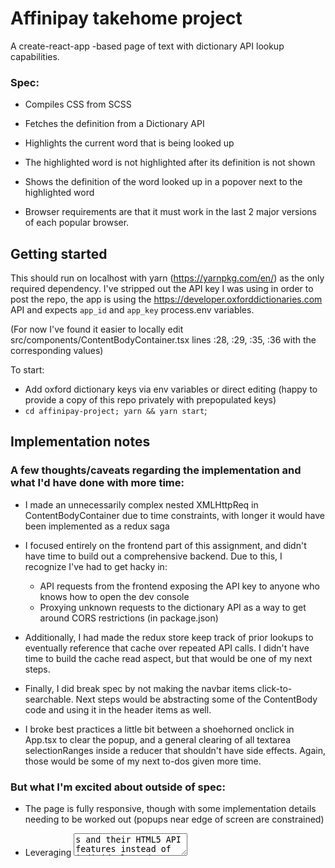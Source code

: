 # Affinipay takehome project

A create-react-app -based page of text with dictionary API lookup capabilities.

### Spec:

- Compiles CSS from SCSS

- Fetches the definition from a Dictionary API

- Highlights the current word that is being looked up

- The highlighted word is not highlighted after its definition is not shown

- Shows the definition of the word looked up in a popover next to the highlighted word

- Browser requirements are that it must work in the last 2 major versions of each popular browser.

## Getting started

This should run on localhost with yarn (https://yarnpkg.com/en/) as the only required dependency. I've stripped out the API key I was using in order to post the repo, the app is using the https://developer.oxforddictionaries.com API and expects `app_id` and `app_key` process.env variables.

(For now I've found it easier to locally edit src/components/ContentBodyContainer.tsx lines :28, :29, :35, :36 with the corresponding values)

To start: 
- Add oxford dictionary keys via env variables or direct editing (happy to provide a copy of this repo privately with prepopulated keys)
- `cd affinipay-project; yarn && yarn start`;

## Implementation notes

### A few thoughts/caveats regarding the implementation and what I'd have done with more time:

- I made an unnecessarily complex nested XMLHttpReq in ContentBodyContainer due to time constraints, with longer it would have been implemented as a redux saga

- I focused entirely on the frontend part of this assignment, and didn't have time to build out a comprehensive backend. Due to this, I recognize I've had to get hacky in:
  - API requests from the frontend exposing the API key to anyone who knows how to open the dev console
  - Proxying unknown requests to the dictionary API as a way to get around CORS restrictions (in package.json)

- Additionally, I had made the redux store keep track of prior lookups to eventually reference that cache over repeated API calls. I didn't have time to build the cache read aspect, but that would be one of my next steps.

- Finally, I did break spec by not making the navbar items click-to-searchable. Next steps would be abstracting some of the ContentBody code and using it in the header items as well.

- I broke best practices a little bit between a shoehorned onclick in App.tsx to clear the popup, and a general clearing of all textarea selectionRanges inside a reducer that shouldn't have side effects. Again, those would be some of my next to-dos given more time.

### But what I'm excited about outside of spec:

- The page is fully responsive, though with some implementation details needing to be worked out (popups near edge of screen are constrained)

- Leveraging <textarea>s and their HTML5 API features instead of individual word components to avoid generating hundreds of components per paragraph

- Does the page look familiar? Not exactly pixel-perfect or using the custom font, but your news section was great inspiration!